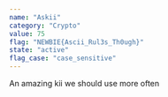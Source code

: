 ```yaml
---
name: "Askii"
category: "Crypto"
value: 75
flag: "NEWBIE{Ascii_Rul3s_Th0ugh}"
state: "active"
flag_case: "case_sensitive"
---
```


An amazing kii we should use more often
